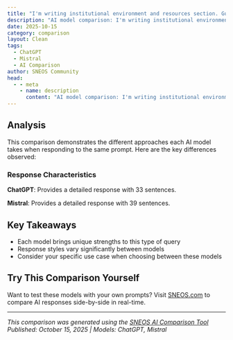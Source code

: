 ```yaml
---
title: "I'm writing institutional environment and resources section. Guide me: 1) Describe research environment and culture"
description: "AI model comparison: I'm writing institutional environment and resources section. Guide me: 1) Describe research environm..."
date: 2025-10-15
category: comparison
layout: Clean
tags:
  - ChatGPT
  - Mistral
  - AI Comparison
author: SNEOS Community
head:
  - - meta
    - name: description
      content: "AI model comparison: I'm writing institutional environment and resources section. Guide me: 1) Describe research environment and culture..."
---
```


<ChatComparison
  title="I'm writing institutional environment and resources section. Guide me: 1) Describe research environment and culture"
  prompt="I'm writing institutional environment and resources section. Guide me: 1) Describe research environment and culture"
  :responses='{"ChatGPT": "Certainly! When describing the research environment and culture in your institutional environment and resources section, consider the following points:\n\n### 1. Research Environment\n\n**a. Institutional Support:**\n   - Discuss the governance structure that supports research, including any dedicated offices or committees focused on research.\n   - Mention funding sources available for research initiatives, such as internal grants, partnerships, or governmental support.\n\n**b. Infrastructure:**\n   - Describe the physical spaces available for research, including laboratories, libraries, and dedicated research centers.\n   - Highlight access to technological resources, such as high-performance computing facilities, databases, and analytical equipment.\n\n**c. Collaboration Opportunities:**\n   - Outline the possibilities for interdisciplinary collaboration within your institution or with external partners, such as industry, other academic institutions, or research organizations.\n   - Mention any networks or collaborations already in place that foster research development.\n\n**d. Access to Information Resources:**\n   - Discuss the availability of scientific literature, journals, and databases, as well as support for accessing and managing research data.\n   - Highlight any institutional subscriptions to key databases and access to archival materials.\n\n### 2. Research Culture\n\n**a. Values and Priorities:**\n   - Articulate the institutional values regarding research, such as innovation, ethical considerations, community impact, or sustainability.\n   - Discuss the alignment of research activities with the institution\u2019s mission and priorities.\n\n**b. Encouragement of Inquiry and Innovation:**\n   - Describe how the institution fosters a culture of inquiry, including support for novel ideas, risk-taking in research endeavors, and creative problem-solving.\n   - Mention any programs or incentives aimed at encouraging faculty and students to engage in research activities.\n\n**c. Professional Development:**\n   - Outline opportunities for professional development that enhance research skills, such as workshops, mentorship programs, and training in research methodologies.\n   - Discuss how the institution promotes continuous learning and improvement in research practices.\n\n**d. Community Engagement:**\n   - Discuss the institution\u2019s commitment to engaging with the broader community through research. This could involve public outreach, partnerships with local organizations, or efforts to translate research findings into practice.\n   - Highlight any initiatives aimed at promoting diversity, equity, and inclusion within the research community.\n\n**e. Recognition and Reward Systems:**\n   - Describe how research contributions are recognized within the institution, including awards, promotions, and funding opportunities based on research accomplishments.\n   - Mention any platforms that showcase research outcomes, such as conferences, seminars, or institutional publications.\n\n### Summary\n\nIn summary, when writing about the research environment and culture, aim to provide a holistic view that integrates the support systems, infrastructure, collaborative opportunities, values, and practices that define the institution\u2019s approach to research. Use specific examples and data where possible to illustrate your points, and convey both the strengths and areas for improvement in the current research ecosystem within the institution.", "Mistral": "Certainly! Writing the \u0022Institutional Environment and Resources\u0022 section for a research proposal or institutional report involves highlighting the strengths of your institution\u0027s research environment and culture. Here\u2019s a structured guide to help you describe these aspects effectively:\n\n### 1. Research Environment\n\n#### a. Physical Infrastructure\n- **Laboratories and Facilities**: Describe the state-of-the-art laboratories, specialized equipment, and other facilities available for research. Mention any unique or advanced technologies that set your institution apart.\n- **Libraries and Databases**: Highlight the extensive collections of books, journals, and digital resources available in your institution\u0027s libraries. Mention any subscriptions to key databases and online resources.\n- **Research Centers and Institutes**: List any specialized research centers or institutes within your institution that focus on specific areas of study.\n\n#### b. Collaborative Environment\n- **Interdisciplinary Collaboration**: Discuss how your institution fosters collaboration across different departments and disciplines. Mention any interdisciplinary research groups or initiatives.\n- **Industry Partnerships**: Highlight partnerships with industry, government agencies, and other academic institutions. Describe any joint research projects or collaborative grants.\n- **International Collaborations**: Mention any international partnerships and collaborations, including exchange programs, joint research projects, and international conferences.\n\n#### c. Support Services\n- **Research Administration**: Describe the support provided by the research administration office, including grant management, compliance, and ethics review.\n- **Technical Support**: Highlight the availability of technical support staff, such as lab technicians, IT support, and research assistants.\n- **Funding Opportunities**: Mention internal funding opportunities, such as seed grants, travel grants, and research awards.\n\n### 2. Research Culture\n\n#### a. Intellectual Freedom\n- **Academic Freedom**: Emphasize the institution\u0027s commitment to academic freedom and the pursuit of knowledge without restrictions.\n- **Innovation and Creativity**: Describe how the institution encourages innovative thinking and creative approaches to research.\n\n#### b. Mentorship and Training\n- **Faculty Mentorship**: Highlight the role of experienced faculty members in mentoring junior researchers and students.\n- **Training Programs**: Mention any training programs, workshops, and seminars that are offered to enhance research skills and knowledge.\n\n#### c. Ethical Standards\n- **Research Integrity**: Discuss the institution\u0027s commitment to ethical research practices, including guidelines for research integrity, data management, and publication ethics.\n- **Compliance and Oversight**: Mention the mechanisms in place for ensuring compliance with ethical standards, such as Institutional Review Boards (IRBs) and Institutional Animal Care and Use Committees (IACUCs).\n\n#### d. Recognition and Rewards\n- **Awards and Recognition**: Describe how the institution recognizes and rewards outstanding research contributions, such as through awards, promotions, and other forms of recognition.\n- **Publication and Dissemination**: Highlight the institution\u0027s support for publishing research findings in high-impact journals and presenting at prestigious conferences.\n\n### Example Paragraph\n\n\u0022Our institution boasts a vibrant research environment characterized by state-of-the-art laboratories, extensive library resources, and specialized research centers. We foster a collaborative culture through interdisciplinary research groups, industry partnerships, and international collaborations. Our research administration provides robust support, including grant management and technical assistance. We are deeply committed to academic freedom, innovation, and ethical research practices. Mentorship programs, training workshops, and a strong emphasis on research integrity ensure that our researchers thrive. Recognition and rewards for outstanding contributions further motivate our community to excel in research.\u0022\n\nBy following this guide, you can effectively describe the research environment and culture of your institution, showcasing its strengths and capabilities."}' published-date="{DateTime.UtcNow:HH:mm}"
/>

## Analysis

This comparison demonstrates the different approaches each AI model takes when responding to the same prompt. Here are the key differences observed:

### Response Characteristics

**ChatGPT**: Provides a detailed response with 33 sentences. 

**Mistral**: Provides a detailed response with 39 sentences. 

## Key Takeaways

- Each model brings unique strengths to this type of query
- Response styles vary significantly between models
- Consider your specific use case when choosing between these models

## Try This Comparison Yourself

Want to test these models with your own prompts? Visit [SNEOS.com](https://sneos.com) to compare AI responses side-by-side in real-time.

---

*This comparison was generated using the [SNEOS AI Comparison Tool](https://sneos.com)*
*Published: October 15, 2025 | Models: ChatGPT, Mistral*

